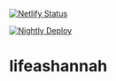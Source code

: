 [![Netlify Status](https://api.netlify.com/api/v1/badges/c40e340c-5477-4d7c-8fae-060c98a5c427/deploy-status)](https://app.netlify.com/projects/lifeashannah/deploys)

[![Nightly Deploy](https://github.com/jsmith97/lifeashannah/actions/workflows/nightly-deploy.yaml/badge.svg?branch=main)](https://github.com/jsmith97/lifeashannah/actions/workflows/nightly-deploy.yaml)

# lifeashannah
